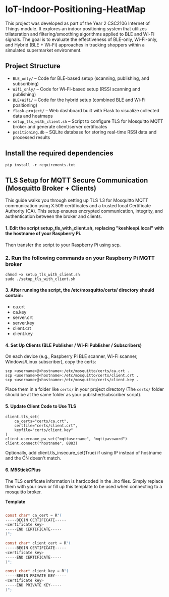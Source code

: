 # IoT-Indoor-Positioning-HeatMap
This project was developed as part of the Year 2 CSC2106 Internet of Things module. It explores an indoor positioning system that utilizes trilateration and filtering/smoothing algorithms applied to BLE and Wi-Fi signals. The goal is to evaluate the effectiveness of BLE-only, Wi-Fi-only, and Hybrid (BLE + Wi-Fi) approaches in tracking shoppers within a simulated supermarket environment.

## Project Structure
- `BLE_only/` – Code for BLE-based setup (scanning, publishing, and subscribing)
- `Wifi_only/` – Code for Wi-Fi-based setup (RSSI scanning and publishing)
- `BLE+Wifi/` – Code for the hybrid setup (combined BLE and Wi-Fi positioning)
- `flask-project/` – Web dashboard built with Flask to visualize collected data and heatmaps
- `setup_tls_with_client.sh` – Script to configure TLS for Mosquitto MQTT broker and generate client/server certificates
- `positioning.db` – SQLite database for storing real-time RSSI data and processed results

## Install the required dependencies
```
pip install -r requirements.txt
```

## TLS Setup for MQTT Secure Communication (Mosquitto Broker + Clients)
This guide walks you through setting up TLS 1.3 for Mosquitto MQTT communication using X.509 certificates and a trusted local Certificate Authority (CA). This setup ensures encrypted communication, integrity, and authentication between the broker and clients.

#### 1. Edit the script **setup_tls_with_client.sh**, replacing "keshleepi.local" with the hostname of your Raspberry Pi.
Then transfer the script to your Raspberry Pi using scp.
### 2. Run the following commands on your Raspberry Pi MQTT broker
```
chmod +x setup_tls_with_client.sh
sudo ./setup_tls_with_client.sh
```
#### 3. After running the script, the /etc/mosquitto/certs/ directory should contain:
- ca.crt 
- ca.key 
- server.crt 
- server.key 
- client.crt 
- client.key 

#### 4. Set Up Clients (BLE Publisher / Wi-Fi Publisher / Subscribers)
On each device (e.g., Raspberry Pi BLE scanner, Wi-Fi scanner, Windows/Linux subscriber), copy the certs:
```
scp <username>@<hostname>:/etc/mosquitto/certs/ca.crt .
scp <username>@<hostname>:/etc/mosquitto/certs/client.crt .
scp <username>@<hostname>:/etc/mosquitto/certs/client.key .
```
Place them in a folder like `certs/` in your project directory (The `certs/` folder should be at the same folder as your publisher/subscriber script).

#### 5. Update Client Code to Use TLS
```
client.tls_set(
    ca_certs="certs/ca.crt",
    certfile="certs/client.crt",
    keyfile="certs/client.key"
)
client.username_pw_set("mqttusername", "mqttpassword")
client.connect("hostname", 8883)
```
Optionally, add client.tls_insecure_set(True) if using IP instead of hostname and the CN doesn't match.

#### 6. M5StickCPlus
The TLS certificate information is hardcoded in the .ino files. Simply replace them with your own or fill up this template to be used when connecting to a mosquitto broker.

**Template**
``` C

const char* ca_cert = R"(
-----BEGIN CERTIFICATE-----
<certificate key>
-----END CERTIFICATE-----
)";

const char* client_cert = R"(
-----BEGIN CERTIFICATE-----
<certificate key>
-----END CERTIFICATE-----
)";

const char* client_key = R"(
-----BEGIN PRIVATE KEY-----
<certificate key>
-----END PRIVATE KEY-----
)";

```